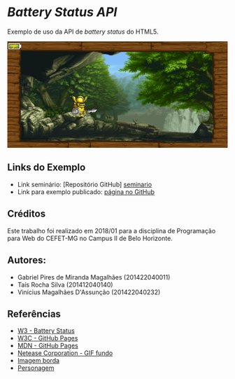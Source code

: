 # _Battery Status API_

Exemplo de uso da API de _battery status_ do HTML5.

![](images/example.png)


## Links do Exemplo

* Link seminário: [Repositório GitHub] [seminario]
* Link para exemplo publicado: [página no GitHub][vivo]

## Créditos

Este trabalho foi realizado em 2018/01 para a disciplina de Programação para Web do CEFET-MG no Campus II de Belo Horizonte.

## Autores:

* Gabriel Pires de Miranda Magalhães (201422040011)
* Taís Rocha Silva (201412040140)
* Vinícius Magalhães D'Assunção (201422040232)

## Referências

* [W3 - Battery Status][battery-status]
* [W3C - GitHub Pages][battery-gpages]
* [MDN - GitHub Pages][battery-mdn]
* [Netease Corporation - GIF fundo][gif]
* [Imagem borda][borda]
* [Personagem][personagem]

[seminario]: https://taisrs.github.io/cefet-web-seminario
[vivo]: https://fegemo.github.io/cefet-web-weblot/apis/battery-status/
[battery-status]: https://www.w3.org/TR/battery-status/
[battery-gpages]: https://w3c.github.io/battery/
[battery-mdn]: https://developer.mozilla.org/pt-BR/docs/Web/API/Battery-Status
[gif]: http://ly5282116.blog.163.com/blog/static/16183617920126111135221/
[borda]: http://www.fazzarimultimedia.com/blog/wood-grain-border-png/
[personagem]: https://craftpix.net/freebies/2d-fantasy-knight-free-sprite-sheets/